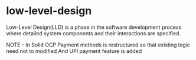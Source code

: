 # low-level-design
Low-Level Design(LLD) is a phase in the software development process where detailed system components and their interactions are specified.

NOTE - In Solid OCP
Payment methods is restructured so that existing logic need not to modified
And UPI payment feature is added